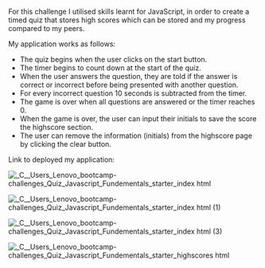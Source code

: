 For this challenge I utilised skills learnt for JavaScript, in order to create a timed quiz that stores high scores which can be stored and my progress compared to my peers.

My application works as follows:

- The quiz begins when the user clicks on the start button.
- The timer begins to count down at the start of the quiz.
- When the user answers the question, they are told if the answer is correct or incorrect before being presented with another question.
- For every incorrect question 10 seconds is subtracted from the timer.
- The game is over when all questions are answered or the timer reaches 0.
- When the game is over, the user can input their initials to save the score the highscore section.
- The user can remove the information (initials) from the highscore page by clicking the clear button.


Link to deployed my application: 

![_C__Users_Lenovo_bootcamp-challenges_Quiz_Javascript_Fundementals_starter_index html](https://user-images.githubusercontent.com/119041506/226101363-43f22d1f-dee0-44e1-9a71-2e774609d0e2.png)

![_C__Users_Lenovo_bootcamp-challenges_Quiz_Javascript_Fundementals_starter_index html (1)](https://user-images.githubusercontent.com/119041506/226101373-4fd20909-c4f3-4796-b511-932cb5a727e4.png)

![_C__Users_Lenovo_bootcamp-challenges_Quiz_Javascript_Fundementals_starter_index html (3)](https://user-images.githubusercontent.com/119041506/226101419-b1416729-bff2-474e-90d9-cbc88505d350.png)

![_C__Users_Lenovo_bootcamp-challenges_Quiz_Javascript_Fundementals_starter_highscores html](https://user-images.githubusercontent.com/119041506/226101436-20ce3b89-a148-497c-8730-33bc53616958.png)
